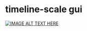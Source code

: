# timeline-scale gui
[![IMAGE ALT TEXT HERE](https://img.youtube.com/vi/prgC7f0tyV4/0.jpg)](https://www.youtube.com/watch?v=prgC7f0tyV4)